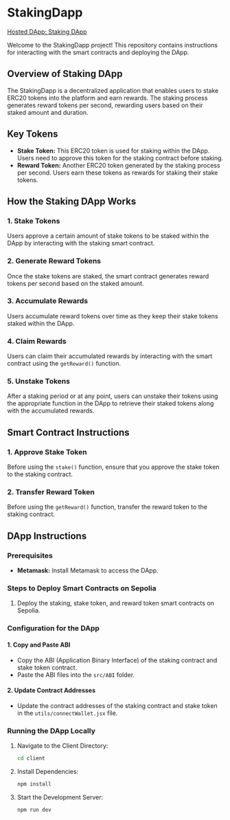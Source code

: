 # StakingDapp

[Hosted DApp: Staking DApp](https://staking-dapp-woad.vercel.app/)

Welcome to the StakingDapp project! This repository contains instructions for interacting with the smart contracts and deploying the DApp.

## Overview of Staking DApp

The StakingDapp is a decentralized application that enables users to stake ERC20 tokens into the platform and earn rewards. The staking process generates reward tokens per second, rewarding users based on their staked amount and duration.

## Key Tokens

- **Stake Token:** This ERC20 token is used for staking within the DApp. Users need to approve this token for the staking contract before staking.
- **Reward Token:** Another ERC20 token generated by the staking process per second. Users earn these tokens as rewards for staking their stake tokens.

## How the Staking DApp Works

### 1. Stake Tokens

Users approve a certain amount of stake tokens to be staked within the DApp by interacting with the staking smart contract.

### 2. Generate Reward Tokens

Once the stake tokens are staked, the smart contract generates reward tokens per second based on the staked amount.

### 3. Accumulate Rewards

Users accumulate reward tokens over time as they keep their stake tokens staked within the DApp.

### 4. Claim Rewards

Users can claim their accumulated rewards by interacting with the smart contract using the `getReward()` function.

### 5. Unstake Tokens

After a staking period or at any point, users can unstake their tokens using the appropriate function in the DApp to retrieve their staked tokens along with the accumulated rewards.

## Smart Contract Instructions

### 1. Approve Stake Token

Before using the `stake()` function, ensure that you approve the stake token to the staking contract.

### 2. Transfer Reward Token

Before using the `getReward()` function, transfer the reward token to the staking contract.

## DApp Instructions

### Prerequisites

- **Metamask:** Install Metamask to access the DApp.

### Steps to Deploy Smart Contracts on Sepolia

1. Deploy the staking, stake token, and reward token smart contracts on Sepolia.

### Configuration for the DApp

#### 1. Copy and Paste ABI

- Copy the ABI (Application Binary Interface) of the staking contract and stake token contract.
- Paste the ABI files into the `src/ABI` folder.

#### 2. Update Contract Addresses

- Update the contract addresses of the staking contract and stake token in the `utils/connectWallet.jsx` file.

### Running the DApp Locally

1. Navigate to the Client Directory:

   ```bash
   cd client
   ```

2. Install Dependencies:

   ```bash
   npm install
   ```

3. Start the Development Server:
   ```bash
   npm run dev
   ```

